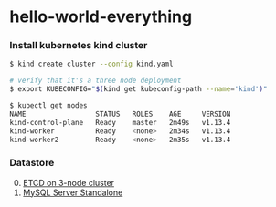 # hello-world-everything

### Install kubernetes kind cluster

```sh
$ kind create cluster --config kind.yaml

# verify that it's a three node deployment
$ export KUBECONFIG="$(kind get kubeconfig-path --name='kind')"

$ kubectl get nodes
NAME                 STATUS   ROLES    AGE     VERSION
kind-control-plane   Ready    master   2m49s   v1.13.4
kind-worker          Ready    <none>   2m34s   v1.13.4
kind-worker2         Ready    <none>   2m35s   v1.13.4
```

### Datastore

0. [ETCD on 3-node cluster](datastore/etcd/)
0. [MySQL Server Standalone](datastore/mysql/standalone/)
